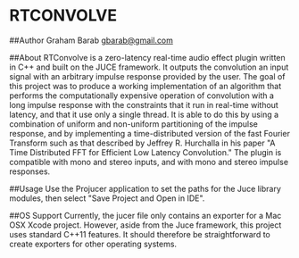 RTCONVOLVE
==========

##Author
Graham Barab
gbarab@gmail.com

##About
RTConvolve is a zero-latency real-time audio effect plugin written in C++ and built on the JUCE framework. It outputs the convolution an input signal with an arbitrary impulse response provided by the user. The goal of this project was to produce a working implementation of an algorithm that performs the computationally expensive operation of convolution with a long impulse response with the constraints that it run in real-time without latency, and that it use only a single thread. It is able to do this by using a combination of uniform and non-uniform partitioning of the impulse response, and by implementing a time-distributed version of the fast Fourier Transform such as that described by Jeffrey R. Hurchalla in his paper "A Time Distributed FFT for Efficient Low Latency Convolution." The plugin is compatible with mono and stereo inputs, and with mono and stereo impulse responses.

##Usage
Use the Projucer application to set the paths for the Juce library modules, then select "Save Project and Open in IDE".

##OS Support
Currently, the jucer file only contains an exporter for a Mac OSX Xcode project. However, aside from the Juce framework, this project uses standard C++11 features. It should therefore be straightforward to create exporters for other operating systems. 
